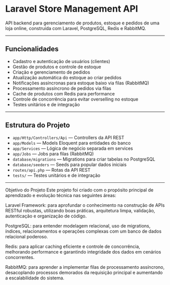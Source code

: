 # Laravel Store Management API

API backend para gerenciamento de produtos, estoque e pedidos de uma loja online, construída com Laravel, PostgreSQL, Redis e RabbitMQ.

---

## Funcionalidades

- Cadastro e autenticação de usuários (clientes)  
- Gestão de produtos e controle de estoque  
- Criação e gerenciamento de pedidos  
- Atualização automática do estoque ao criar pedidos  
- Notificações assíncronas para estoque baixo via filas (RabbitMQ)  
- Processamento assíncrono de pedidos via filas  
- Cache de produtos com Redis para performance  
- Controle de concorrência para evitar overselling no estoque  
- Testes unitários e de integração  

---

## Estrutura do Projeto

- `app/Http/Controllers/Api` — Controllers da API REST  
- `app/Models` — Models Eloquent para entidades do banco  
- `app/Services` — Lógica de negócio separada em services  
- `app/Jobs` — Jobs para filas (RabbitMQ)  
- `database/migrations` — Migrations para criar tabelas no PostgreSQL  
- `database/seeders` — Seeds para popular dados iniciais  
- `routes/api.php` — Rotas da API REST  
- `tests/` — Testes unitários e de integração  

---
Objetivo do Projeto
Este projeto foi criado com o propósito principal de aprendizado e evolução técnica nas seguintes áreas:

Laravel Framework: para aprofundar o conhecimento na construção de APIs RESTful robustas, utilizando boas práticas, arquitetura limpa, validação, autenticação e organização de código.

PostgreSQL: para entender modelagem relacional, uso de migrations, índices, relacionamentos e operações complexas com um banco de dados relacional poderoso.

Redis: para aplicar caching eficiente e controle de concorrência, melhorando performance e garantindo integridade dos dados em cenários concorrentes.

RabbitMQ: para aprender a implementar filas de processamento assíncrono, desacoplando processos demorados da requisição principal e aumentando a escalabilidade do sistema.
